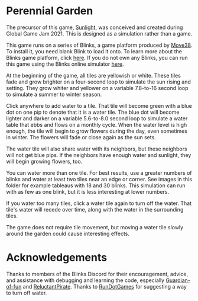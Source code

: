 # Perennial Garden

The precursor of this game, [Sunlight](https://github.com/ajstamm/blinks_public/tree/main/game_jam_2021/sunlight_v2), was conceived and created during Global Game Jam 2021. This is designed as a simulation rather than a game. 

This game runs on a series of Blinks, a game platform produced by [Move38](https://github.com/Move38). To install it, you need blank Blink to load it onto. To learn more about the Blinks game platform, click [here](https://move38.com/). If you do not own any Blinks, you can run this game using the Blinks online simulator [here](https://move38.github.io/Blinks-Simulator/).

At the beginning of the game, all tiles are yellowish or white. These tiles fade and grow brighter on a four-second loop to simulate the sun rising and setting. They grow whiter and yellower on a variable 7.8-to-16 second loop to simulate a summer to winter season. 

Click anywhere to add water to a tile. That tile will become green with a blue dot on one pip to denote that it is a water tile. The blue dot will become lighter and darker on a variable 5.6-to-8.0 second loop to simulate a water table that ebbs and flows on a monthly cycle. When the water level is high enough, the tile will begin to grow flowers during the day, even sometimes in winter. The flowers will fade or close again as the sun sets. 

The water tile will also share water with its neighbors, but these neighbors will not get blue pips. If the neighbors have enough water and sunlight, they will begin growing flowers, too. 

You can water more than one tile. For best results, use a greater numbers of blinks and water at least two tiles near an edge or corner. See images in this folder for example tableaus with 18 and 30 blinks. This simulation can run with as few as one blink, but it is less interesting at lower numbers.

If you water too many tiles, click a water tile again to turn off the water. That tile's water will recede over time, along with the water in the surrounding tiles.

The game does not require tile movement, but moving a water tile slowly around the garden could cause interesting effects.

# Acknowledgements

Thanks to members of the Blinks Discord for their encouragement, advice, and assistance with debugging and learning the code, especially [Guardian-of-fun](https://github.com/Guardian-of-fun) and [ReluctantPirate](https://github.com/ReluctantPirate). Thanks to [RunDotGames](https://github.com/RunDotGames) for suggesting a way to turn off water.

